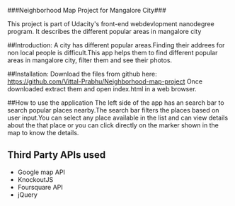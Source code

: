 ###Neighborhood Map Project for Mangalore City###


This project is part of Udacity's front-end webdevlopment nanodegree program. It describes the different popular areas in mangalore city

##Introduction:
A city has different popular areas.Finding their addrees for non local people is difficult.This app helps them to find different popular areas in mangalore city, filter them and see their photos.

##Installation:
Download the files from github here: https://github.com/Vittal-Prabhu/Neighborhood-map-project
Once downloaded extract them and open index.html in a web browser.

##How to use the application
The left side of the app has an search bar to search popular places nearby.The search bar filters the places based on user input.You can select any place available in the list and can view details about the that place or you can click directly on the marker shown in the map to know the details.

## Third Party APIs used ##
- Google map API
- KnockoutJS
- Foursquare  API
- jQuery
